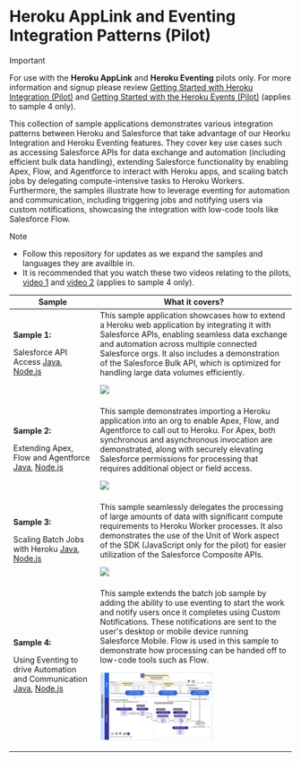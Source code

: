# Heroku AppLink and Eventing Integration Patterns (Pilot)

> [!IMPORTANT]
> For use with the **Heroku AppLink** and **Heroku Eventing** pilots only. For more information and signup please review [Getting Started with Heroku Integration (Pilot)](https://devcenter.heroku.com/articles/getting-started-heroku-integration) and [Getting Started with the Heroku Events (Pilot)](https://devcenter.heroku.com/articles/getting-started-heroku-events) (applies to sample 4 only).

This collection of sample applications demonstrates various integration patterns between Heroku and Salesforce that take advantage of our Heorku Integration and Heroku Eventing features.  They cover key use cases such as accessing Salesforce APIs for data exchange and automation (including efficient bulk data handling), extending Salesforce functionality by enabling Apex, Flow, and Agentforce to interact with Heroku apps, and scaling batch jobs by delegating compute-intensive tasks to Heroku Workers.  Furthermore, the samples illustrate how to leverage eventing for automation and communication, including triggering jobs and notifying users via custom notifications, showcasing the integration with low-code tools like Salesforce Flow.

> [!NOTE]
> - Follow this repository for updates as we expand the samples and languages they are availble in.
> - It is recommended that you watch these two videos relating to the pilots, [video 1](https://www.youtube.com/watch?v=T5kOGNuTCLE) and [video 2](https://www.youtube.com/watch?v=Pvg1m295WA8) (applies to sample 4 only). 

| Sample | What it covers? |
| ------ | --------------- |
| **Sample 1:**<p/>Salesforce API Access [Java](https://github.com/heroku-examples/heroku-integration-pattern-api-access-java), [Node.js](https://github.com/heroku-examples/heroku-integration-pattern-api-access-nodejs) | This sample application showcases how to extend a Heroku web application by integrating it with Salesforce APIs, enabling seamless data exchange and automation across multiple connected Salesforce orgs. It also includes a demonstration of the Salesforce Bulk API, which is optimized for handling large data volumes efficiently. <p/><p/><img src="https://github.com/heroku-examples/heroku-integration-pattern-api-access-java/raw/main/images/index.jpg" width="60%">
| **Sample 2:**<p/> Extending Apex, Flow and Agentforce [Java](https://github.com/heroku-examples/heroku-integration-pattern-org-action-java), [Node.js](https://github.com/heroku-examples/heroku-integration-pattern-org-action-nodejs) | This sample demonstrates importing a Heroku application into an org to enable Apex, Flow, and Agentforce to call out to Heroku. For Apex, both synchronous and asynchronous invocation are demonstrated, along with securely elevating Salesforce permissions for processing that requires additional object or field access. <p/><p/><img src="https://github.com/heroku-examples/heroku-integration-pattern-org-action-java/raw/main/images/overview.jpg" width="60%">|
| **Sample 3:**<p/>Scaling Batch Jobs with Heroku [Java](https://github.com/heroku-examples/heroku-integration-pattern-org-job-java), [Node.js](https://github.com/heroku-examples/heroku-integration-pattern-org-job-nodejs) | This sample seamlessly delegates the processing of large amounts of data with significant compute requirements to Heroku Worker processes. It also demonstrates the use of the Unit of Work aspect of the SDK (JavaScript only for the pilot) for easier utilization of the Salesforce Composite APIs. <p/><p/><img src="https://github.com/heroku-examples/heroku-integration-pattern-org-job-java/raw/main/images/arch.jpg" width="60%"> |
| **Sample 4:**<p/>Using Eventing to drive Automation and Communication [Java](https://github.com/heroku-examples/heroku-integration-pattern-eventing-java), [Node.js](https://github.com/heroku-examples/heroku-integration-pattern-eventing-nodejs) | This sample extends the batch job sample by adding the ability to use eventing to start the work and notify users once it completes using Custom Notifications. These notifications are sent to the user's desktop or mobile device running Salesforce Mobile. Flow is used in this sample to demonstrate how processing can be handed off to low-code tools such as Flow. <p/><p/><img src="https://github.com/heroku-examples/heroku-integration-pattern-eventing-java/raw/main/images/arch.jpg" width="60%"> |
